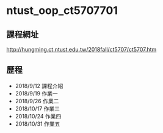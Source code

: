 # ntust_oop_ct5707701
## 課程網址
http://hungming.ct.ntust.edu.tw/2018fall/ct5707/ct5707.htm
## 歷程
* 2018/9/12 課程介紹
* 2018/9/19 作業一
* 2018/9/26 作業二
* 2018/10/17 作業三
* 2018/10/24 作業四
* 2018/10/31 作業五